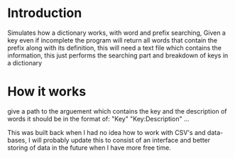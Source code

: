 # Introduction
Simulates how a dictionary works, with word and prefix searching, Given a key even if incomplete the program will return all words that contain the prefix along with its definition, this will need a text file which contains the information, this just performs the searching part and breakdown of keys in a dictionary

# How it works 
give a path to the arguement which contains the key and the description of words it should be in the format of:
"Key"
"Key:Description"
...

This was built back when I had no idea how to work with CSV's and data-bases, I will probably update this to consist of an interface and better storing of data in the future when I have more free time.
